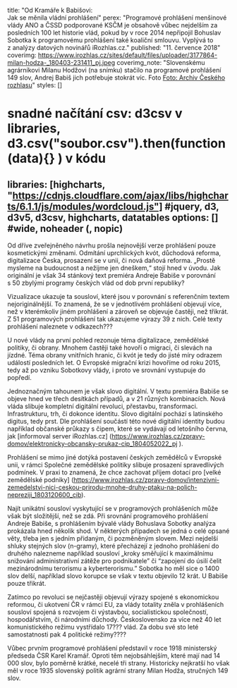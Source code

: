 title: "Od Kramáře k Babišovi:<br>Jak se měnila vládní prohlášení"
perex: "Programové prohlášení menšinové vlády ANO a ČSSD podporované KSČM je obsahově vůbec nejdelším za posledních 100 let historie vlád, pokud by v roce 2014 nepřipojil Bohuslav Sobotka k programovému prohlášení také koaliční smlouvu. Vyplývá to z analýzy datových novinářů iRozhlas.cz."
published: "11. července 2018"
coverimg: https://www.irozhlas.cz/sites/default/files/uploader/3177864-milan-hodza-_180403-231411_pj.jpeg
coverimg_note: "Slovenskému agrárníkovi Milanu Hodžovi (na snímku) stačilo na programové prohlášení 149 slov, Andrej Babiš jich potřebuje stokrát víc. Foto <a href='#'>Foto: Archiv Českého rozhlasu</a>"
styles: []
# snadné načítání csv: d3csv v libraries, d3.csv("soubor.csv").then(function(data){} ) v kódu
libraries: [highcharts, "https://cdnjs.cloudflare.com/ajax/libs/highcharts/6.1.1/js/modules/wordcloud.js"] #jquery, d3, d3v5, d3csv, highcharts, datatables
options: [] #wide, noheader (, nopic)
---

Od dříve zveřejněného návrhu prošla nejnovější verze prohlášení pouze kosmetickými změnami. Odmítání uprchlických kvót, důchodová reforma, digitalizace Česka, prosazení se v unii, či nová daňová reforma. „Prostě mysleme na budoucnost a nežijme jen dneškem,“ stojí hned v úvodu. Jak originální je však 34 stánkový text premiéra Andreje Babiše v porovnání s 50 zbylými programy českých vlád od dob první republiky?

<div class="cloudwrap">
<div class="cloud" id="2018 Babiš"></div>
</div>

<wide>Vizualizace ukazuje ta sousloví, které jsou v porovnání s referenčním textem nejoriginálnější. To znamená, že se v jednotlivém prohlášení objevují více, než v kterémkoliv jiném prohlášení a zároveň se objevuje častěji, než třikrát. Z 51 programových prohlášení tak ukazujeme výrazy 39 z nich. Celé texty prohlášení naleznete v odkazech???</wide>

U nové vlády na první pohled rezonuje téma digitalizace, zemědělské politiky, či obrany.  Mnohem častěji také hovoří o migraci, či slevách na jízdné. Téma obrany vnitřních hranic, či kvót je tedy do jisté míry odrazem událostí posledních let. O Evropské migrační krizi hovoříme od roku 2015, tedy až po vzniku Sobotkovy vlády, i proto ve srovnání vystupuje do popředí. 

Jednoznačným tahounem je však slovo digitální. V textu premiéra Babiše se objeve hned ve třech desítkách případů, a v 21 různých kombinacích. Nová vláda slibuje kompletní digitální revoluci, přestavbu, transformaci. Infrastrukturu, trh, či dokonce identitu. Slovo digitální pochází s latinského digitus, tedy prst. Dle prohlášení součástí této nové digitální identity budou například občanské průkazy s čipem, které se vydávají od letošního června, jak [informoval server iRozhlas.cz]
(https://www.irozhlas.cz/zpravy-domov/elektronicky-obcansky-prukaz-cip_1804052022_pj
).

<wide>
<div id="delka"></div>
</wide>

Prohlášení se mimo jiné dotýká postavení českých zemědělců v Evropské unii, v rámci Společné zemědělské politiky slibuje prosazení spravedlivých podmínek. V praxi to znamená, že chce zachovat příjem dotací pro [velké zemědělské podniky] (https://www.irozhlas.cz/zpravy-domov/intenzivni-zemedelstvi-nici-ceskou-prirodu-mnohe-druhy-ptaku-na-polich-nepreziji_1803120600_cib). 


Najít unikátní sousloví vyskytující se v programových prohlášeních může však být složitější, než se zdá. Při srovnání programového prohlášení Andreje Babiše, s prohlášením bývalé vlády Bohuslava Sobotky analýza prokázala hned několik shod. V některých případech se jedná o celé opsané věty, třeba jen s jedním přidaným, či pozměněným slovem. Mezi nejdelší shluky stejných slov (n-gramy), které přecházejí z jednoho prohlášení do druhého nalezneme například sousloví „kroky směřující k maximálnímu snižování administrativní zátěže pro podnikatele” či “zapojení do úsilí čelit mezinárodnímu terorismu a kyberterorismu.” Sobotka ho měl sice o 1400 slov delší, například slovo korupce se však v textu objevilo 12 krát. U Babiše pouze třikrát. 

<div class="cloudwrap">
<div class="cloud" id="2014 Sobotka"></div>
</div>

Zatímco po revoluci se nejčastěji objevují výrazy spojené s ekonomickou reformou, či ukotvení ČR v rámci EU, za vlády totality zněla v prohlášeních sousloví spojená s rozvojem či výstavbou, socialistickou společností, hospodářstvím, či národními důchody. Československo za více než 40 let komunistického režimu vystřídalo 17??? vlád.  Za dobu své sto leté samostatnosti pak 4 politické režimy????

<wide>
	<div id="charts"></div>
</wide>

Vůbec prvním programové prohlášení představil v roce 1918 ministerský předseda ČSR Karel Kramář. Oproti těm nejobsáhlejším, které mají nad 14 000 slov, bylo poměrně krátké, necelé tři strany. Historicky nejkratší ho však měl v roce 1935 slovenský politik agrární strany Milan Hodža, stručných 149 slov. 
